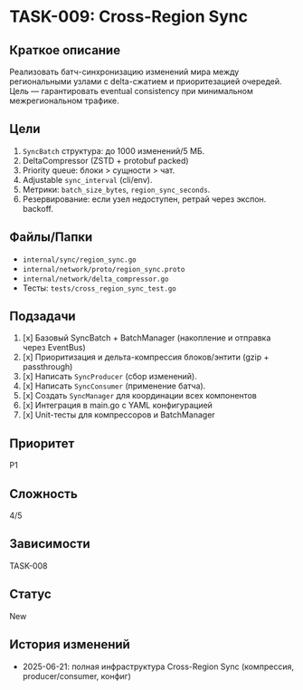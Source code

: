 # TASK-009: Cross-Region Sync

## Краткое описание
Реализовать батч-синхронизацию изменений мира между региональными узлами с delta-сжатием и приоритезацией очередей. Цель — гарантировать eventual consistency при минимальном межрегиональном трафике.

## Цели
1. `SyncBatch` структура: до 1000 изменений/5 МБ.
2. DeltaCompressor (ZSTD + protobuf packed)
3. Priority queue: блоки > сущности > чат.
4. Adjustable `sync_interval` (cli/env).
5. Метрики: `batch_size_bytes`, `region_sync_seconds`.
6. Резервирование: если узел недоступен, ретрай через экспон. backoff.

## Файлы/Папки
- `internal/sync/region_sync.go`
- `internal/network/proto/region_sync.proto`
- `internal/network/delta_compressor.go`
- Тесты: `tests/cross_region_sync_test.go`

## Подзадачи
1. [x] Базовый SyncBatch + BatchManager (накопление и отправка через EventBus)
2. [x] Приоритизация и дельта-компрессия блоков/энтити (gzip + passthrough)
3. [x] Написать `SyncProducer` (сбор изменений).
4. [x] Написать `SyncConsumer` (применение батча).
5. [x] Создать `SyncManager` для координации всех компонентов
6. [x] Интеграция в main.go с YAML конфигурацией
7. [x] Unit-тесты для компрессоров и BatchManager

## Приоритет
P1

## Сложность
4/5

## Зависимости
TASK-008

## Статус
New

## История изменений
- 2025-06-21: полная инфраструктура Cross-Region Sync (компрессия, producer/consumer, конфиг) 